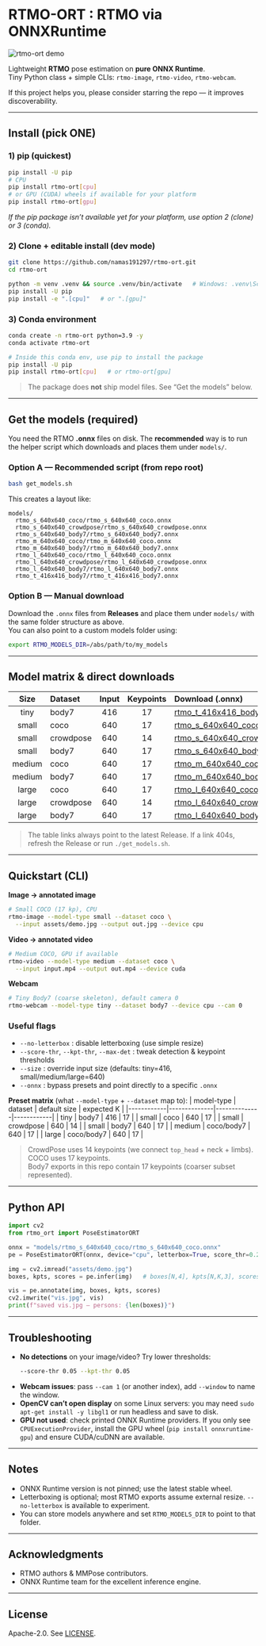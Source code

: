 # RTMO-ORT : RTMO via ONNXRuntime

![rtmo-ort demo](assets/demo.gif)

Lightweight **RTMO** pose estimation on **pure ONNX Runtime**.  
Tiny Python class + simple CLIs: `rtmo-image`, `rtmo-video`, `rtmo-webcam`.

If this project helps you, please consider starring the repo — it improves discoverability.

---

## Install (pick ONE)

### 1) pip (quickest)
```bash
pip install -U pip
# CPU
pip install rtmo-ort[cpu]
# or GPU (CUDA) wheels if available for your platform
pip install rtmo-ort[gpu]
```
*If the pip package isn’t available yet for your platform, use option 2 (clone) or 3 (conda).*

### 2) Clone + editable install (dev mode)
```bash
git clone https://github.com/namas191297/rtmo-ort.git
cd rtmo-ort

python -m venv .venv && source .venv/bin/activate   # Windows: .venv\Scripts\activate
pip install -U pip
pip install -e ".[cpu]"   # or ".[gpu]"
```

### 3) Conda environment
```bash
conda create -n rtmo-ort python=3.9 -y
conda activate rtmo-ort

# Inside this conda env, use pip to install the package
pip install -U pip
pip install rtmo-ort[cpu]   # or rtmo-ort[gpu]
```

> The package does **not** ship model files. See “Get the models” below.

---

## Get the models (required)

You need the RTMO **.onnx** files on disk. The **recommended** way is to run the helper script which downloads and places them under `models/`.

### Option A — Recommended script (from repo root)
```bash
bash get_models.sh
```
This creates a layout like:
```
models/
  rtmo_s_640x640_coco/rtmo_s_640x640_coco.onnx
  rtmo_s_640x640_crowdpose/rtmo_s_640x640_crowdpose.onnx
  rtmo_s_640x640_body7/rtmo_s_640x640_body7.onnx
  rtmo_m_640x640_coco/rtmo_m_640x640_coco.onnx
  rtmo_m_640x640_body7/rtmo_m_640x640_body7.onnx
  rtmo_l_640x640_coco/rtmo_l_640x640_coco.onnx
  rtmo_l_640x640_crowdpose/rtmo_l_640x640_crowdpose.onnx
  rtmo_l_640x640_body7/rtmo_l_640x640_body7.onnx
  rtmo_t_416x416_body7/rtmo_t_416x416_body7.onnx
```

### Option B — Manual download
Download the `.onnx` files from **Releases** and place them under `models/` with the same folder structure as above.  
You can also point to a custom models folder using:
```bash
export RTMO_MODELS_DIR=/abs/path/to/my_models
```

---

## Model matrix & direct downloads

| Size   | Dataset    | Input | Keypoints | Download (.onnx) |
|:------:|:-----------|:-----:|:---------:|:-----------------|
| tiny   | body7      | 416   | 17        | [rtmo_t_416x416_body7.onnx](https://github.com/namas191297/rtmo-ort/releases/latest/download/rtmo_t_416x416_body7.onnx) |
| small  | coco       | 640   | 17        | [rtmo_s_640x640_coco.onnx](https://github.com/namas191297/rtmo-ort/releases/latest/download/rtmo_s_640x640_coco.onnx) |
| small  | crowdpose  | 640   | 14        | [rtmo_s_640x640_crowdpose.onnx](https://github.com/namas191297/rtmo-ort/releases/latest/download/rtmo_s_640x640_crowdpose.onnx) |
| small  | body7      | 640   | 17        | [rtmo_s_640x640_body7.onnx](https://github.com/namas191297/rtmo-ort/releases/latest/download/rtmo_s_640x640_body7.onnx) |
| medium | coco       | 640   | 17        | [rtmo_m_640x640_coco.onnx](https://github.com/namas191297/rtmo-ort/releases/latest/download/rtmo_m_640x640_coco.onnx) |
| medium | body7      | 640   | 17        | [rtmo_m_640x640_body7.onnx](https://github.com/namas191297/rtmo-ort/releases/latest/download/rtmo_m_640x640_body7.onnx) |
| large  | coco       | 640   | 17        | [rtmo_l_640x640_coco.onnx](https://github.com/namas191297/rtmo-ort/releases/latest/download/rtmo_l_640x640_coco.onnx) |
| large  | crowdpose  | 640   | 14        | [rtmo_l_640x640_crowdpose.onnx](https://github.com/namas191297/rtmo-ort/releases/latest/download/rtmo_l_640x640_crowdpose.onnx) |
| large  | body7      | 640   | 17        | [rtmo_l_640x640_body7.onnx](https://github.com/namas191297/rtmo-ort/releases/latest/download/rtmo_l_640x640_body7.onnx) |

> The table links always point to the latest Release. If a link 404s, refresh the Release or run `./get_models.sh`.

---

## Quickstart (CLI)

**Image → annotated image**
```bash
# Small COCO (17 kp), CPU
rtmo-image --model-type small --dataset coco \
  --input assets/demo.jpg --output out.jpg --device cpu
```

**Video → annotated video**
```bash
# Medium COCO, GPU if available
rtmo-video --model-type medium --dataset coco \
  --input input.mp4 --output out.mp4 --device cuda
```

**Webcam**
```bash
# Tiny Body7 (coarse skeleton), default camera 0
rtmo-webcam --model-type tiny --dataset body7 --device cpu --cam 0
```

### Useful flags
- `--no-letterbox` : disable letterboxing (use simple resize)
- `--score-thr`, `--kpt-thr`, `--max-det` : tweak detection & keypoint thresholds
- `--size` : override input size (defaults: tiny=416, small/medium/large=640)
- `--onnx` : bypass presets and point directly to a specific `.onnx`

**Preset matrix** (what `--model-type` + `--dataset` map to):
| model-type | dataset      | default size | expected K |
|------------|--------------|--------------|------------|
| tiny       | body7        | 416          | 17         |
| small      | coco         | 640          | 17         |
| small      | crowdpose    | 640          | 14         |
| small      | body7        | 640          | 17         |
| medium     | coco/body7   | 640          | 17         |
| large      | coco/body7   | 640          | 17         |

> CrowdPose uses 14 keypoints (we connect `top_head` + neck + limbs).  
> COCO uses 17 keypoints.  
> Body7 exports in this repo contain 17 keypoints (coarser subset represented).

---

## Python API
```python
import cv2
from rtmo_ort import PoseEstimatorORT

onnx = "models/rtmo_s_640x640_coco/rtmo_s_640x640_coco.onnx"
pe = PoseEstimatorORT(onnx, device="cpu", letterbox=True, score_thr=0.25, kpt_thr=0.2)

img = cv2.imread("assets/demo.jpg")
boxes, kpts, scores = pe.infer(img)   # boxes[N,4], kpts[N,K,3], scores[N]

vis = pe.annotate(img, boxes, kpts, scores)
cv2.imwrite("vis.jpg", vis)
print(f"saved vis.jpg — persons: {len(boxes)}")
```

---

## Troubleshooting
- **No detections** on your image/video? Try lower thresholds:
  ```bash
  --score-thr 0.05 --kpt-thr 0.05
  ```
- **Webcam issues**: pass `--cam 1` (or another index), add `--window` to name the window.
- **OpenCV can’t open display** on some Linux servers: you may need `sudo apt-get install -y libgl1` or run headless and save to disk.
- **GPU not used**: check printed ONNX Runtime providers. If you only see `CPUExecutionProvider`, install the GPU wheel (`pip install onnxruntime-gpu`) and ensure CUDA/cuDNN are available.

---

## Notes
- ONNX Runtime version is not pinned; use the latest stable wheel.
- Letterboxing is optional; most RTMO exports assume external resize. `--no-letterbox` is available to experiment.
- You can store models anywhere and set `RTMO_MODELS_DIR` to point to that folder.

---

## Acknowledgments
- RTMO authors & MMPose contributors.
- ONNX Runtime team for the excellent inference engine.

---

## License
Apache-2.0. See [LICENSE](LICENSE).
